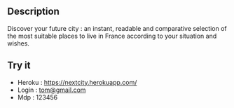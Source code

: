 ## Description
Discover your future city : an instant, readable and comparative selection of the most suitable places to live in France
according to your situation and wishes.

## Try it
- Heroku : https://nextcity.herokuapp.com/
- Login : tom@gmail.com
- Mdp   : 123456
